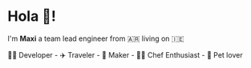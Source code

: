 # Hola 👋!

I'm **Maxi** a team lead engineer from 🇦🇷 living on 🇮🇪

👨‍💻 Developer - ✈️ Traveler - 🚀 Maker - 👨‍🍳 Chef Enthusiast - 🐶 Pet lover


